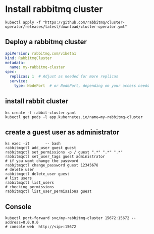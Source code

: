 #  Install rabbitmq cluster

```
kubectl apply -f "https://github.com/rabbitmq/cluster-operator/releases/latest/download/cluster-operator.yml"
```

## Deploy a rabbitmq cluster
```yaml
apiVersion: rabbitmq.com/v1beta1
kind: RabbitmqCluster
metadata:
  name: my-rabbitmq-cluster
spec:
  replicas: 1  # Adjust as needed for more replicas
  service:
    type: NodePort  # or NodePort, depending on your access needs
```

## install rabbit cluster
```shell
ks create -f rabbit-cluster.yaml
kubectl get pods -l app.kubernetes.io/name=my-rabbitmq-cluster
```

## create a guest user as administrator
```shell
ks exec -it       -- bash   
rabbitmqctl add_user guest guest 
rabbitmqctl set_permissions -p / guest ".*" ".*" ".*"
rabbitmqctl set_user_tags guest administrator
# if you wamt change the password
rabbitmqctl change_password guest 12345678
# delete user
rabbitmqctl delete_user guest
# list users
rabbitmqctl list_users
# checking permissions
rabbitmqctl list_user_permissions guest
```
## Console
```shell
kubectl port-forward svc/my-rabbitmq-cluster 15672:15672 --address=0.0.0.0
# console web  http://<ip>:15672
```